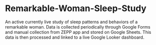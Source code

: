 # Remarkable-Woman-Sleep-Study
An active currently live study of sleep patterns and behaviors of a remarkable woman.  Data is collected periodically through Google Forms and manual collection from ZEPP app and stored on Google Sheets.  This data is then processed and linked to a live Google Looker dashboard.
